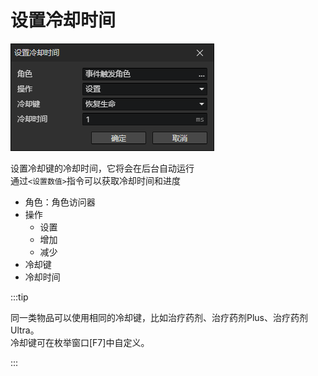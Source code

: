 # 设置冷却时间

![](img/setCooldown-1.png)

设置冷却键的冷却时间，它将会在后台自动运行  
通过`<设置数值>`指令可以获取冷却时间和进度

- 角色：角色访问器
- 操作
  - 设置
  - 增加
  - 减少
- 冷却键
- 冷却时间

:::tip

同一类物品可以使用相同的冷却键，比如治疗药剂、治疗药剂Plus、治疗药剂Ultra。  
冷却键可在枚举窗口[F7]中自定义。

:::